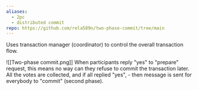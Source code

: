 ```yaml
---
aliases:
  - 2pc
  - distributed commit
repo: https://github.com/rela589n/two-phase-commit/tree/main
---
```

Uses transaction manager (coordinator) to control the overall transaction flow.

![[Two-phase commit.png]]
When participants reply "yes" to "prepare" request, this means no way can they refuse to commit the transaction later. All the votes are collected, and if all replied "yes", - then message is sent for everybody to "commit" (second phase).